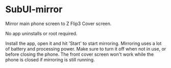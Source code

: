 # SubUI-mirror
Mirror main phone screen to Z Flip3 Cover screen.

No app uninstalls or root required.

Install the app, open it and hit 'Start' to start mirroring. 
Mirroring uses a lot of battery and processing power. 
Make sure to turn it off when not in use, or before closing the phone.
The front cover screen won't work while the phone is closed if mirroring is still running.
